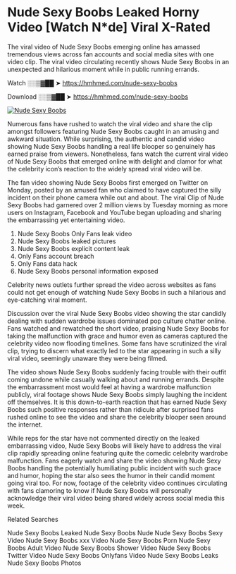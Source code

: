 ﻿# Nude Sexy Boobs Leaked Horny Video [Watch N*de] Viral X-Rated

The viral video of ﻿Nude Sexy Boobs emerging online has amassed tremendous views across fan accounts and social media sites with one video clip. The viral video circulating recently shows ﻿Nude Sexy Boobs in an unexpected and hilarious moment while in public running errands. 

Watch ░░▒▓██ ➤ https://hmhmed.com/nude-sexy-boobs

Download ░░▒▓██ ➤ https://hmhmed.com/nude-sexy-boobs

[![Nude Sexy Boobs](https://i.imgur.com/dJHk4Zq.gif)](https://hmhmed.com/nude-sexy-boobs)

Numerous fans have rushed to watch the viral video and share the clip amongst followers featuring ﻿Nude Sexy Boobs caught in an amusing and awkward situation. While surprising, the authentic and candid video showing ﻿Nude Sexy Boobs handling a real life blooper so genuinely has earned praise from viewers. Nonetheless, fans watch the current viral video of ﻿Nude Sexy Boobs that emerged online with delight and clamor for what the celebrity icon’s reaction to the widely spread viral video will be.

The fan video showing ﻿Nude Sexy Boobs first emerged on Twitter on Monday, posted by an amused fan who claimed to have captured the silly incident on their phone camera while out and about. The viral Clip of ﻿Nude Sexy Boobs had garnered over 2 million views by Tuesday morning as more users on Instagram, Facebook and YouTube began uploading and sharing the embarrassing yet entertaining video. 

1. ﻿Nude Sexy Boobs Only Fans leak video
2. ﻿Nude Sexy Boobs leaked pictures
3. ﻿Nude Sexy Boobs explicit content leak
4. Only Fans account breach
5. Only Fans data hack
6. ﻿Nude Sexy Boobs personal information exposed

Celebrity news outlets further spread the video across websites as fans could not get enough of watching ﻿Nude Sexy Boobs in such a hilarious and eye-catching viral moment. 

Discussion over the viral ﻿Nude Sexy Boobs video showing the star candidly dealing with sudden wardrobe issues dominated pop culture chatter online. Fans watched and rewatched the short video, praising ﻿Nude Sexy Boobs for taking the malfunction with grace and humor even as cameras captured the celebrity video now flooding timelines. Some fans have scrutinized the viral clip, trying to discern what exactly led to the star appearing in such a silly viral video, seemingly unaware they were being filmed.

The video shows ﻿Nude Sexy Boobs suddenly facing trouble with their outfit coming undone while casually walking about and running errands. Despite the embarrassment most would feel at having a wardrobe malfunction publicly, viral footage shows ﻿Nude Sexy Boobs simply laughing the incident off themselves. It is this down-to-earth reaction that has earned ﻿Nude Sexy Boobs such positive responses rather than ridicule after surprised fans rushed online to see the video and share the celebrity blooper seen around the internet.  

While reps for the star have not commented directly on the leaked embarrassing video, ﻿Nude Sexy Boobs will likely have to address the viral clip rapidly spreading online featuring quite the comedic celebrity wardrobe malfunction. Fans eagerly watch and share the video showing ﻿Nude Sexy Boobs handling the potentially humiliating public incident with such grace and humor, hoping the star also sees the humor in their candid moment going viral too. For now, footage of the celebrity video continues circulating with fans clamoring to know if ﻿Nude Sexy Boobs will personally acknowledge their viral video being shared widely across social media this week.

Related Searches

﻿Nude Sexy Boobs Leaked
﻿Nude Sexy Boobs Nude
﻿Nude Sexy Boobs Sexy Video
﻿Nude Sexy Boobs xxx Video
﻿Nude Sexy Boobs Porn
﻿Nude Sexy Boobs Adult Video
﻿Nude Sexy Boobs Shower Video
﻿Nude Sexy Boobs Twitter Video
﻿Nude Sexy Boobs Onlyfans Video
﻿Nude Sexy Boobs Leaks
﻿Nude Sexy Boobs Photos